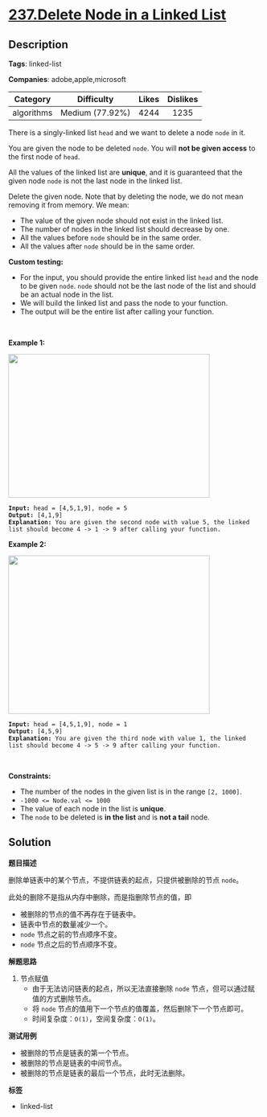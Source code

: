 # [237.Delete Node in a Linked List](https://leetcode.com/problems/delete-node-in-a-linked-list/description/)

## Description

**Tags**: linked-list

**Companies**: adobe,apple,microsoft

|  Category  |   Difficulty    | Likes | Dislikes |
| :--------: | :-------------: | :---: | :------: |
| algorithms | Medium (77.92%) | 4244  |   1235   |

<p>There is a singly-linked list <code>head</code> and we want to delete a node <code>node</code> in it.</p>
<p>You are given the node to be deleted <code>node</code>. You will <strong>not be given access</strong> to the first node of <code>head</code>.</p>
<p>All the values of the linked list are <strong>unique</strong>, and it is guaranteed that the given node <code>node</code> is not the last node in the linked list.</p>
<p>Delete the given node. Note that by deleting the node, we do not mean removing it from memory. We mean:</p>
<ul>
  <li>The value of the given node should not exist in the linked list.</li>
  <li>The number of nodes in the linked list should decrease by one.</li>
  <li>All the values before <code>node</code> should be in the same order.</li>
  <li>All the values after <code>node</code> should be in the same order.</li>
</ul>
<p><strong>Custom testing:</strong></p>
<ul>
  <li>For the input, you should provide the entire linked list <code>head</code> and the node to be given <code>node</code>. <code>node</code> should not be the last node of the list and should be an actual node in the list.</li>
  <li>We will build the linked list and pass the node to your function.</li>
  <li>The output will be the entire list after calling your function.</li>
</ul>
<p>&nbsp;</p>
<p><strong class="example">Example 1:</strong></p>
<img alt="" src="https://assets.leetcode.com/uploads/2020/09/01/node1.jpg" style="width: 400px; height: 286px;" />
<pre><code><strong>Input:</strong> head = [4,5,1,9], node = 5
<strong>Output:</strong> [4,1,9]
<strong>Explanation: </strong>You are given the second node with value 5, the linked list should become 4 -&gt; 1 -&gt; 9 after calling your function.</code></pre>
<p><strong class="example">Example 2:</strong></p>
<img alt="" src="https://assets.leetcode.com/uploads/2020/09/01/node2.jpg" style="width: 400px; height: 315px;" />
<pre><code><strong>Input:</strong> head = [4,5,1,9], node = 1
<strong>Output:</strong> [4,5,9]
<strong>Explanation: </strong>You are given the third node with value 1, the linked list should become 4 -&gt; 5 -&gt; 9 after calling your function.</code></pre>
<p>&nbsp;</p>
<p><strong>Constraints:</strong></p>
<ul>
  <li>The number of the nodes in the given list is in the range <code>[2, 1000]</code>.</li>
  <li><code>-1000 &lt;= Node.val &lt;= 1000</code></li>
  <li>The value of each node in the list is <strong>unique</strong>.</li>
  <li>The <code>node</code> to be deleted is <strong>in the list</strong> and is <strong>not a tail</strong> node.</li>
</ul>

## Solution

**题目描述**

删除单链表中的某个节点，不提供链表的起点，只提供被删除的节点 `node`。

此处的删除不是指从内存中删除，而是指删除节点的值，即

- 被删除的节点的值不再存在于链表中。
- 链表中节点的数量减少一个。
- `node` 节点之前的节点顺序不变。
- `node` 节点之后的节点顺序不变。

**解题思路**

1. 节点赋值
   - 由于无法访问链表的起点，所以无法直接删除 `node` 节点，但可以通过赋值的方式删除节点。
   - 将 `node` 节点的值用下一个节点的值覆盖，然后删除下一个节点即可。
   - 时间复杂度：`O(1)`，空间复杂度：`O(1)`。

**测试用例**

- 被删除的节点是链表的第一个节点。
- 被删除的节点是链表的中间节点。
- 被删除的节点是链表的最后一个节点，此时无法删除。

**标签**

- linked-list
